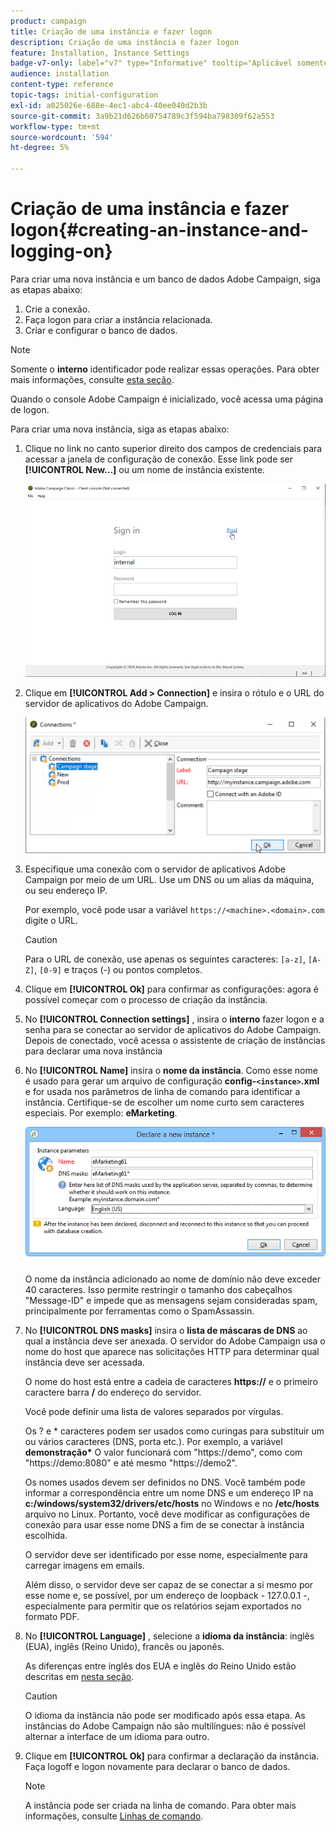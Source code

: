 ```yaml
---
product: campaign
title: Criação de uma instância e fazer logon
description: Criação de uma instância e fazer logon
feature: Installation, Instance Settings
badge-v7-only: label="v7" type="Informative" tooltip="Aplicável somente ao Campaign Classic v7"
audience: installation
content-type: reference
topic-tags: initial-configuration
exl-id: a025026e-688e-4ec1-abc4-40ee040d2b3b
source-git-commit: 3a9b21d626b60754789c3f594ba798309f62a553
workflow-type: tm+mt
source-wordcount: '594'
ht-degree: 5%

---
```


# Criação de uma instância e fazer logon{#creating-an-instance-and-logging-on}



Para criar uma nova instância e um banco de dados Adobe Campaign, siga as etapas abaixo:

1. Crie a conexão.
1. Faça logon para criar a instância relacionada.
1. Criar e configurar o banco de dados.

>[!NOTE]
>
>Somente o **interno** identificador pode realizar essas operações. Para obter mais informações, consulte [esta seção](../../installation/using/configuring-campaign-server.md#internal-identifier).

Quando o console Adobe Campaign é inicializado, você acessa uma página de logon.

Para criar uma nova instância, siga as etapas abaixo:

1. Clique no link no canto superior direito dos campos de credenciais para acessar a janela de configuração de conexão. Esse link pode ser **[!UICONTROL New...]** ou um nome de instância existente.

   ![](assets/s_ncs_install_define_connection_01.png)

1. Clique em **[!UICONTROL Add > Connection]** e insira o rótulo e o URL do servidor de aplicativos do Adobe Campaign.

   ![](assets/s_ncs_install_define_connection_02.png)

1. Especifique uma conexão com o servidor de aplicativos Adobe Campaign por meio de um URL. Use um DNS ou um alias da máquina, ou seu endereço IP.

   Por exemplo, você pode usar a variável `https://<machine>.<domain>.com` digite o URL.

   >[!CAUTION]
   >
   >Para o URL de conexão, use apenas os seguintes caracteres: `[a-z]`, `[A-Z]`, `[0-9]` e traços (-) ou pontos completos.

1. Clique em **[!UICONTROL Ok]** para confirmar as configurações: agora é possível começar com o processo de criação da instância.
1. No **[!UICONTROL Connection settings]** , insira o **interno** fazer logon e a senha para se conectar ao servidor de aplicativos do Adobe Campaign. Depois de conectado, você acessa o assistente de criação de instâncias para declarar uma nova instância
1. No **[!UICONTROL Name]** insira o **nome da instância**. Como esse nome é usado para gerar um arquivo de configuração **config-`<instance>`.xml** e for usada nos parâmetros de linha de comando para identificar a instância. Certifique-se de escolher um nome curto sem caracteres especiais. Por exemplo: **eMarketing**.

   ![](assets/s_ncs_install_create_instance.png)

   O nome da instância adicionado ao nome de domínio não deve exceder 40 caracteres. Isso permite restringir o tamanho dos cabeçalhos &quot;Message-ID&quot; e impede que as mensagens sejam consideradas spam, principalmente por ferramentas como o SpamAssassin.

1. No **[!UICONTROL DNS masks]** insira o **lista de máscaras de DNS** ao qual a instância deve ser anexada. O servidor do Adobe Campaign usa o nome do host que aparece nas solicitações HTTP para determinar qual instância deve ser acessada.

   O nome do host está entre a cadeia de caracteres **https://** e o primeiro caractere barra **/** do endereço do servidor.

   Você pode definir uma lista de valores separados por vírgulas.

   Os ? e &#42; caracteres podem ser usados como curingas para substituir um ou vários caracteres (DNS, porta etc.). Por exemplo, a variável **demonstração&#42;** O valor funcionará com &quot;https://demo&quot;, como com &quot;https://demo:8080&quot; e até mesmo &quot;https://demo2&quot;.

   Os nomes usados devem ser definidos no DNS. Você também pode informar a correspondência entre um nome DNS e um endereço IP na **c:/windows/system32/drivers/etc/hosts** no Windows e no **/etc/hosts** arquivo no Linux. Portanto, você deve modificar as configurações de conexão para usar esse nome DNS a fim de se conectar à instância escolhida.

   O servidor deve ser identificado por esse nome, especialmente para carregar imagens em emails.

   Além disso, o servidor deve ser capaz de se conectar a si mesmo por esse nome e, se possível, por um endereço de loopback - 127.0.0.1 -, especialmente para permitir que os relatórios sejam exportados no formato PDF.

1. No **[!UICONTROL Language]** , selecione a **idioma da instância**: inglês (EUA), inglês (Reino Unido), francês ou japonês.

   As diferenças entre inglês dos EUA e inglês do Reino Unido estão descritas em [nesta seção](../../platform/using/adobe-campaign-workspace.md#date-and-time).

   >[!CAUTION]
   >
   >O idioma da instância não pode ser modificado após essa etapa. As instâncias do Adobe Campaign não são multilíngues: não é possível alternar a interface de um idioma para outro.

1. Clique em **[!UICONTROL Ok]** para confirmar a declaração da instância. Faça logoff e logon novamente para declarar o banco de dados.

   >[!NOTE]
   >
   >A instância pode ser criada na linha de comando. Para obter mais informações, consulte [Linhas de comando](../../installation/using/command-lines.md).
